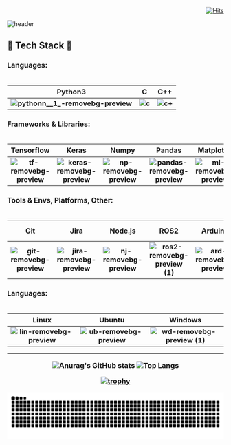 <div align="right">
 
[![Hits](https://hits.seeyoufarm.com/api/count/incr/badge.svg?url=https%3A%2F%2Fgithub.com%2Fjgh05168%2F&count_bg=%2384CF4C&title_bg=%23888DFF&icon=waze.svg&icon_color=%23FAFD67&title=hits&edge_flat=false)](https://hits.seeyoufarm.com)

</div>

![header](https://capsule-render.vercel.app/api?type=slice&color=gradient&customColorList=5&height=200&section=header&text=Hello!!&desc=I'm%20Gyuhun&fontSize=70&&fontAlignY=20&descSize=25&fontAlign=80&descAlign=85&descAlignY=40&rotate=120)

 
<h2><strong>🌟 Tech Stack 🌟</strong>

<h3>Languages:

<br>
<br>

|Python3|C|C++|
|:---:|:---:|:---:|
|![pythonn__1_-removebg-preview](https://github.com/user-attachments/assets/5bca7612-bf1c-40b6-bf95-496711f5c8a7)|![c](https://github.com/user-attachments/assets/719134f5-b8c3-41c0-b853-9b9967851a89)|![c+](https://github.com/user-attachments/assets/16e07caa-c872-4afc-b6e5-c45782499a83)

<h3> Frameworks & Libraries:

<br>
<br>

|Tensorflow|Keras|Numpy|Pandas|Matplotlib|SkLearn|OpenCV
|:---:|:---:|:---:|:---:|:---:|:---:|:---:|
|![tf-removebg-preview](https://github.com/user-attachments/assets/10b6d914-e2e0-4a38-8e68-4916b4c40c46)|![keras-removebg-preview](https://github.com/user-attachments/assets/edf2c7f3-e5bd-4973-8236-300593e36c36)|![np-removebg-preview](https://github.com/user-attachments/assets/a4c8ada6-e63b-4e50-ae4e-03a038e70b5a)|![pandas-removebg-preview](https://github.com/user-attachments/assets/3784e76e-f806-4643-af6a-70b295479379)|![ml-removebg-preview](https://github.com/user-attachments/assets/d03c0215-7dd6-4dac-9235-d5c904b13367)|![sklera-removebg-preview](https://github.com/user-attachments/assets/4a083605-852d-4ce4-8090-b101d19909f6)|![cv-removebg-preview](https://github.com/user-attachments/assets/87bd6a81-c143-4034-b1e5-18bafbfbde3c)

<h3> Tools & Envs, Platforms, Other:

<br>
<br>

|Git|Jira|Node.js|ROS2|Arduino|Raspberry Pi|Socket.io|
|:---:|:---:|:---:|:---:|:---:|:---:|:---:|
|![git-removebg-preview](https://github.com/user-attachments/assets/59b4fcbb-d351-4ac2-9de5-d81380402f07)|![jira-removebg-preview](https://github.com/user-attachments/assets/99aa5741-6290-4eb5-a293-819ca5171e83)|![nj-removebg-preview](https://github.com/user-attachments/assets/2b6ebaee-bc8b-42e7-9598-1af8e666fd70)|![ros2-removebg-preview (1)](https://github.com/user-attachments/assets/8224183a-5682-4270-8a6c-cc33f8cba780)|![ard-removebg-preview](https://github.com/user-attachments/assets/9b48b44b-68e7-45b3-a673-6936a0b9924e)|![rp-removebg-preview](https://github.com/user-attachments/assets/24f098d3-f56d-4096-b9f1-229e3609b5d8)|![si-removebg-preview](https://github.com/user-attachments/assets/e24a2aef-4ad4-488d-be99-b1a819a51156)|

<h3> Languages:

<br>
<br>

|Linux|Ubuntu|Windows|
|:---:|:---:|:---:|
|![lin-removebg-preview](https://github.com/user-attachments/assets/5bcf9422-e8fe-40d3-9cd9-847dfad665fa)|![ub-removebg-preview](https://github.com/user-attachments/assets/b6d2fc95-1bf2-485a-96ae-a77a50b15ec0)|![wd-removebg-preview (1)](https://github.com/user-attachments/assets/49c05c00-dfa1-495a-9d7b-e964b96705ce)|

<hr>

<div align="center">
  
![Anurag's GitHub stats](https://github-readme-stats.vercel.app/api?username=jgh05168&show_icons=true&theme=flag-india)
![Top Langs](https://github-readme-stats.vercel.app/api/top-langs/?username=jgh05168&layout=compact&theme=flag-india)



[![trophy](https://github-profile-trophy.vercel.app/?username=jgh05168&theme=flat&row=1)](https://github.com/ryo-ma/github-profile-trophy)

<img src="https://github.com/jgh05168/jgh05168/blob/output/github-contribution-grid-snake.svg"/>


<!--
**jgh05168/jgh05168** is a ✨ _special_ ✨ repository because its `README.md` (this file) appears on your GitHub profile.

Here are some ideas to get you started:

- 🔭 I’m currently working on ...
- 🌱 I’m currently learning ...
- 👯 I’m looking to collaborate on ...
- 🤔 I’m looking for help with ...
- 💬 Ask me about ...
- 📫 How to reach me: ...
- 😄 Pronouns: ...
- ⚡ Fun fact: ...
-->

